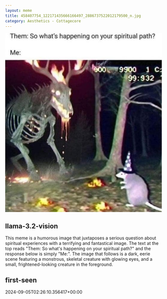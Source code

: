 ```yaml
---
layout: meme
title: 458407754_122171435666166497_2886737522012179500_n.jpg
category: Aesthetics - Cottagecore
---
```


<div markdown="0"><a href="458407754_122171435666166497_2886737522012179500_n.jpg"><img class="photo" src="458407754_122171435666166497_2886737522012179500_n.jpg" /></a>

<h2>llama-3.2-vision</h2>
<p title="Llama-3.2-Vision-11B is a really good model that probably gets the visual details right but doesn't understand literary or media references, and often fails to accurately represent the physical arrangement of objects and the implied relationships between the objects.">This meme is a humorous image that juxtaposes a serious question about spiritual experiences with a terrifying and fantastical image. The text at the top reads &quot;Them: So what&#x27;s happening on your spiritual path?&quot; and the response below is simply &quot;Me:&quot;. The image that follows is a dark, eerie scene featuring a monstrous, skeletal creature with glowing eyes, and a small, frightened-looking creature in the foreground.</p>

<h2>first-seen</h2>
<p title="Because Git doesn't preserve file modification times, this metadata file contains the file's modification time when it was added to the library.">2024-09-05T02:26:10.356417+00:00</p>

</div>

